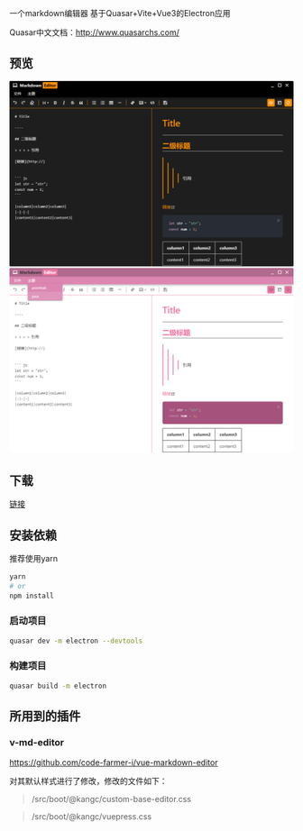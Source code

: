 一个markdown编辑器 基于Quasar+Vite+Vue3的Electron应用

Quasar中文文档：http://www.quasarchs.com/

## 预览
![image](./doc/Snipaste_2023-03-21_20-32-01.png)
![image](./doc/Snipaste_2023-03-21_20-32-27.png)

## 下载
[链接](https://gitee.com/xihaya/a-markdown-editor/releases/tag/1.0.0)

## 安装依赖
推荐使用yarn
```bash
yarn
# or
npm install
```

### 启动项目

```bash
quasar dev -m electron --devtools
```

### 构建项目

```bash
quasar build -m electron
```

## 所用到的插件

### v-md-editor

https://github.com/code-farmer-i/vue-markdown-editor

对其默认样式进行了修改，修改的文件如下：

> /src/boot/@kangc/custom-base-editor.css

> /src/boot/@kangc/vuepress.css
